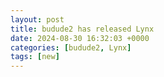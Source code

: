 ```yaml
---
layout: post
title: budude2 has released Lynx
date: 2024-08-30 16:32:03 +0000
categories: [budude2, Lynx]
tags: [new]
---
```


